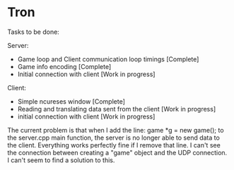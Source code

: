 # Tron
Tasks to be done:

Server:
- Game loop and Client communication loop timings [Complete]
- Game info encoding [Complete]
- Initial connection with client [Work in progress]

Client:
- Simple ncureses window [Complete]
- Reading and translating data sent from the client [Work in progress]
- initial connection with client [Work in progress]

The current problem is that when I add the line: game *g = new game(); to the server.cpp main function, the server is no longer able to send data to the client. Everything works perfectly fine if I remove that line. I can't see the connection between creating a "game" object and the UDP connection. I can't seem to find a solution to this.
